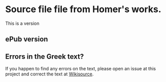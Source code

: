 # Source file file from Homer's works.

This is a version

## ePub version

## Errors in the Greek text?

If you happen to find any errors on the text, please open an issue at this project and correct the text at [Wikisource](https://el.wikisource.org/wiki/Ὀμηρος).
